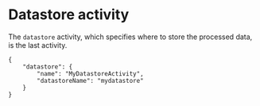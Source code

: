# Datastore activity<a name="pipeline-activities-datastore"></a>

The `datastore` activity, which specifies where to store the processed data, is the last activity\.

```
{
    "datastore": {
        "name": "MyDatastoreActivity",
        "datastoreName": "mydatastore"
    }
}
```
